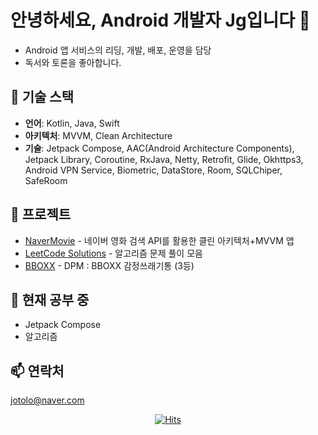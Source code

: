 # 안녕하세요, Android 개발자 Jg입니다 👋
- Android  앱 서비스의 리딩, 개발, 배포, 운영을 담당
- 독서와 토론을 좋아합니다.

## 🔧 기술 스택
- **언어**: Kotlin, Java, Swift
- **아키텍처**: MVVM, Clean Architecture
- **기술**: Jetpack Compose, AAC(Android Architecture Components), Jetpack Library, Coroutine, RxJava, Netty, Retrofit, Glide, Okhttps3, Android VPN Service, Biometric, DataStore, Room, SQLChiper, SafeRoom

## 🚀 프로젝트
- [NaverMovie](https://github.com/camai/NaverMovie) - 네이버 영화 검색 API를 활용한 클린 아키텍처+MVVM 앱
- [LeetCode Solutions](https://github.com/camai/LeetCode) - 알고리즘 문제 풀이 모음
- [BBOXX](https://github.com/depromeet/BBOXX-AOS) - DPM : BBOXX 감정쓰래기통 (3등)

## 🌱 현재 공부 중
- Jetpack Compose
- 알고리즘

## 📫 연락처
jotolo@naver.com


  <div align=center>
	
  [![Hits](https://hits.seeyoufarm.com/api/count/incr/badge.svg?url=https%3A%2F%2Fgithub.com%2Fzzsza)](https://hits.seeyoufarm.com) 
	
  </div>


